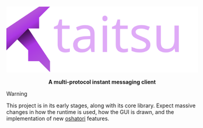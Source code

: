 <br />
<div align="center">
  <img src="./taitsu_banner.svg" alt="taitsu">
  <p>
    <strong>
      A multi-protocol instant messaging client
    </strong>
  </p>
</div>

> [!WARNING]
> This project is in its early stages, along with its core library.
> Expect massive changes in how the runtime is used, how the GUI is drawn, and the
> implementation of new [oshatori](https://github.com/saikuru0/oshatori) features.

